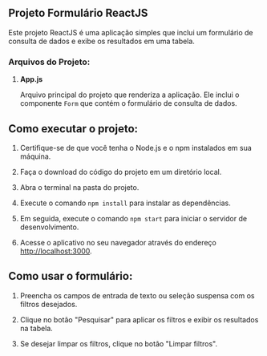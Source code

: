 ## Projeto Formulário ReactJS

Este projeto ReactJS é uma aplicação simples que inclui um formulário de consulta de dados e exibe os resultados em uma tabela.

### Arquivos do Projeto:

1. **App.js**

   Arquivo principal do projeto que renderiza a aplicação. Ele inclui o componente `Form` que contém o formulário de consulta de dados.

## Como executar o projeto:

1. Certifique-se de que você tenha o Node.js e o npm instalados em sua máquina.

2. Faça o download do código do projeto em um diretório local.

3. Abra o terminal na pasta do projeto.

4. Execute o comando `npm install` para instalar as dependências.

5. Em seguida, execute o comando `npm start` para iniciar o servidor de desenvolvimento.

6. Acesse o aplicativo no seu navegador através do endereço [http://localhost:3000](http://localhost:3000).

## Como usar o formulário:

1. Preencha os campos de entrada de texto ou seleção suspensa com os filtros desejados.

2. Clique no botão "Pesquisar" para aplicar os filtros e exibir os resultados na tabela.

3. Se desejar limpar os filtros, clique no botão "Limpar filtros".
